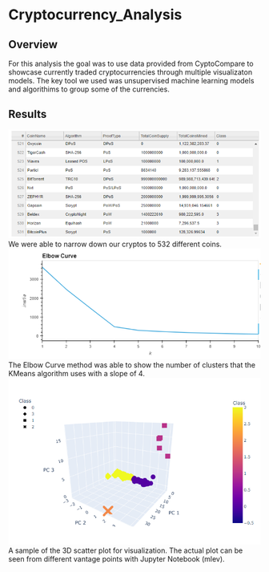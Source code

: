 # Cryptocurrency_Analysis   
## Overview   
For this analysis the goal was to use data provided from CyptoCompare to showcase currently traded cryptocurrencies through multiple visualizaton models. The key tool we used was unsupervised machine learning models and algorithims to group some of the currencies.    
## Results   
![pic](https://github.com/ajsadowy/Cryptocurrency_Analysis/blob/main/IMAGES/Chart.png)   
We were able to narrow down our cryptos to 532 different coins.   
![pic](https://github.com/ajsadowy/Cryptocurrency_Analysis/blob/main/IMAGES/ELBOWCurve.png)   
The Elbow Curve method was able to show the number of clusters that the KMeans algorithm uses with a slope of 4.   
![pic](https://github.com/ajsadowy/Cryptocurrency_Analysis/blob/main/IMAGES/3D_Model.png)   
A sample of the 3D scatter plot for visualization. The actual plot can be seen from different vantage points with Jupyter Notebook (mlev).
